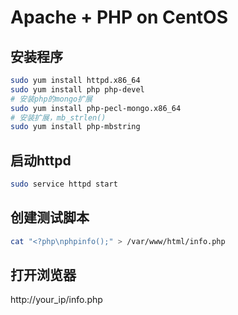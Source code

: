 # Apache + PHP on CentOS

## 安装程序
```sh
sudo yum install httpd.x86_64
sudo yum install php php-devel
# 安装php的mongo扩展
sudo yum install php-pecl-mongo.x86_64
# 安装扩展，mb_strlen()
sudo yum install php-mbstring
```
## 启动httpd
```sh
sudo service httpd start
```
## 创建测试脚本
```sh
cat "<?php\nphpinfo();" > /var/www/html/info.php
```
## 打开浏览器
http://your_ip/info.php
